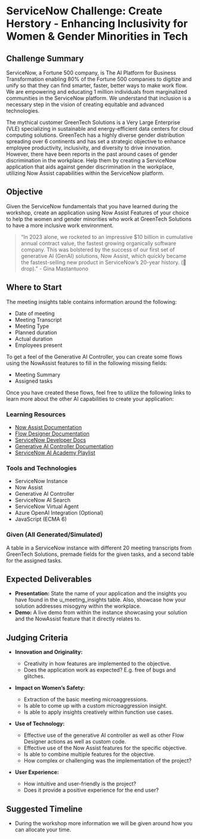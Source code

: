 # ServiceNow Challenge: Create Herstory - Enhancing Inclusivity for Women & Gender Minorities in Tech

## Challenge Summary

ServiceNow, a Fortune 500 company, is The AI Platform for Business Transformation enabling 80% of the Fortune 500 companies to digitize and unify so that they can find smarter, faster, better ways to make work flow. We are empowering and educating 1 million individuals from marginalized communities in the ServiceNow platform. We understand that inclusion is a necessary step in the vision of creating equitable and advanced technologies.

The mythical customer GreenTech Solutions is a Very Large Enterprise (VLE) specializing in sustainable and energy-efficient data centers for cloud computing solutions. GreenTech has a highly diverse gender distribution spreading over 6 continents and has set a strategic objective to enhance employee productivity, inclusivity, and diversity to drive innovation. However, there have been reports in the past around cases of gender discrimination in the workplace. Help them by creating a ServiceNow application that aids against gender discrimination in the workplace, utilizing Now Assist capabilities within the ServiceNow platform.

## Objective

Given the ServiceNow fundamentals that you have learned during the workshop, create an application using Now Assist Features of your choice to help the women and gender minorities who work at GreenTech Solutions to have a more inclusive work environment.

> “In 2023 alone, we rocketed to an impressive $10 billion in cumulative annual contract value, the fastest growing organically software company. This was bolstered by the success of our first set of generative AI (GenAI) solutions, Now Assist, which quickly became the fastest-selling new product in ServiceNow’s 20-year history. (🎤 drop).” - Gina Mastantuono

## Where to Start

The meeting insights table contains information around the following:

- Date of meeting
- Meeting Transcript
- Meeting Type
- Planned duration
- Actual duration
- Employees present

To get a feel of the Generative AI Controller, you can create some flows using the NowAssist features to fill in the following missing fields:

- Meeting Summary
- Assigned tasks

Once you have created these flows, feel free to utilize the following links to learn more about the other AI capabilities to create your application:

### Learning Resources

- [Now Assist Documentation](https://docs.servicenow.com/bundle/washingtondc-intelligent-experiences/page/administer/now-assist-platform/concept/platform-now-assist-landing.html)
- [Flow Designer Documentation](https://docs.servicenow.com/bundle/washingtondc-build-workflows/page/administer/flow-designer/concept/flow-designer.html)
- [ServiceNow Developer Docs](https://developer.servicenow.com/dev.do#!/)
- [Generative AI Controller Documentation](https://docs.servicenow.com/bundle/washingtondc-intelligent-experiences/page/administer/generative-ai-controller/concept/generative-ai-controller.html)
- [ServiceNow AI Academy Playlist](https://www.youtube.com/watch?v=WbN36pcD1vU&list=PLkGSnjw5y2U407_1UQQaVVrD13-MFi5ia)

### Tools and Technologies

- ServiceNow Instance
- Now Assist
- Generative AI Controller
- ServiceNow AI Search
- ServiceNow Virtual Agent
- Azure OpenAI Integration (Optional)
- JavaScript (ECMA 6)

### Given (All Generated/Simulated)

A table in a ServiceNow instance with different 20 meeting transcripts from GreenTech Solutions, premade fields for the given tasks, and a second table for the assigned tasks.

## Expected Deliverables

- **Presentation:** State the name of your application and the insights you have found in the u_meeting_insights table. Also, showcase how your solution addresses misogyny within the workplace.
- **Demo:** A live demo from within the instance showcasing your solution and the NowAssist feature that it directly relates to.

## Judging Criteria

- **Innovation and Originality:**
  - Creativity in how features are implemented to the objective.
  - Does the application work as expected? E.g. free of bugs and glitches.

- **Impact on Women’s Safety:**
  - Extraction of the basic meeting microaggressions.
  - Is able to come up with a custom microaggression insight.
  - Is able to apply insights creatively within function use cases.

- **Use of Technology:**
  - Effective use of the generative AI controller as well as other Flow Designer actions as well as custom code.
  - Effective use of the Now Assist features for the specific objective.
  - Is able to combine multiple features for the objective.
  - How complex or challenging was the implementation of the project?

- **User Experience:**
  - How intuitive and user-friendly is the project?
  - Does it provide a positive experience for the end user?

## Suggested Timeline

- During the workshop more information we will be given around how you can allocate your time.




